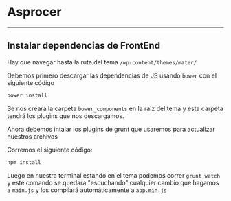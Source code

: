 # Asprocer

***
## Instalar dependencias de FrontEnd

Hay que navegar hasta la ruta del tema `/wp-content/themes/mater/`

Debemos primero descargar las dependencias de JS usando `bower` con el siguiente código

```bash
bower install
```

Se nos creará la carpeta `bower_components` en la raiz del tema y esta carpeta tendrá los plugins que nos descargamos.

Ahora debemos intalar los plugins de grunt que usaremos para actualizar nuestros archivos

Corremos el siguiente código:

```bash
npm install
```

Luego en nuestra terminal estando en el tema podemos correr `grunt watch` y este comando se quedara "escuchando" cualquier cambio que hagamos a `main.js` y los compilará automáticamente a `app.min.js`
